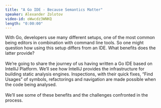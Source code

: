 ```yaml
---
title: "A Go IDE - Because Semantics Matter"
speaker: Alexander Zolotov
video-id: oWwcdz3WNKQ
length: "0:00:00"
---
```

With Go, developers use many different setups, one of the most common being editors in combination with command line tools. So one might question how using this setup differs from an IDE. What benefits does the latter provide?<br><br>We’re going to share the journey of us having written a Go IDE based on IntelliJ Platform. We’ll see how IntelliJ provides the infrastructure for building static analysis engines. Inspections, with their quick fixes, “Find Usages” of symbols, refactorings and navigation are made possible when the code being analysed.<br><br>We’ll see some of these benefits and the challenges confronted in the process.